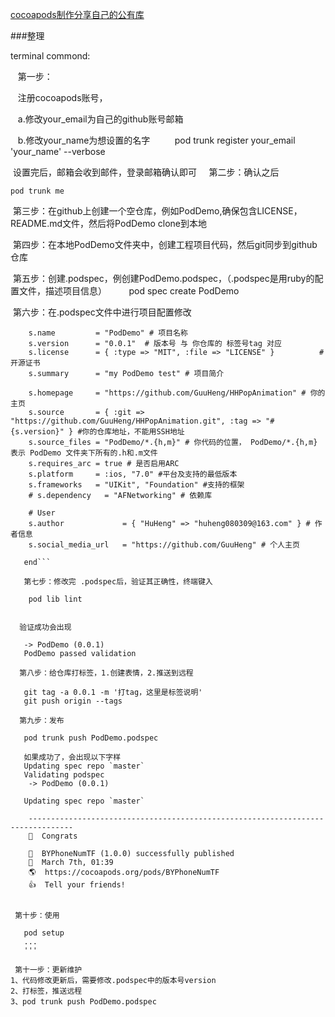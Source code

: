 [cocoapods制作分享自己的公有库](https://www.jianshu.com/p/d2d98298b1b8)


###整理

terminal commond:

  
  第一步：
         
    注册cocoapods账号，
         
    a.修改your_email为自己的github账号邮箱
         
    b.修改your_name为想设置的名字
      
    pod trunk register your_email 'your_name' --verbose
    
    
  设置完后，邮箱会收到邮件，登录邮箱确认即可
    
  第二步：确认之后
 
    pod trunk me
    
 
  第三步：在github上创建一个空仓库，例如PodDemo,确保包含LICENSE，README.md文件，然后将PodDemo clone到本地
  
  第四步：在本地PodDemo文件夹中，创建工程项目代码，然后git同步到github仓库
  
  第五步：创建.podspec，例创建PodDemo.podspec，（.podspec是用ruby的配置文件，描述项目信息）
     
     pod spec create PodDemo
     
     
  第六步：在.podspec文件中进行项目配置修改
    
 ``` Pod::Spec.new do |s|
     s.name         = "PodDemo" # 项目名称
     s.version      = "0.0.1"  # 版本号 与 你仓库的 标签号tag 对应
     s.license      = { :type => "MIT", :file => "LICENSE" }          # 开源证书
     s.summary      = "my PodDemo test" # 项目简介

     s.homepage     = "https://github.com/GuuHeng/HHPopAnimation" # 你的主页
     s.source       = { :git => "https://github.com/GuuHeng/HHPopAnimation.git", :tag => "#{s.version}" } #你的仓库地址，不能用SSH地址
     s.source_files = "PodDemo/*.{h,m}" # 你代码的位置， PodDemo/*.{h,m} 表示 PodDemo 文件夹下所有的.h和.m文件
     s.requires_arc = true # 是否启用ARC
     s.platform     = :ios, "7.0" #平台及支持的最低版本
     s.frameworks   = "UIKit", "Foundation" #支持的框架
     # s.dependency   = "AFNetworking" # 依赖库
  
     # User
     s.author             = { "HuHeng" => "huheng080309@163.com" } # 作者信息
     s.social_media_url   = "https://github.com/GuuHeng" # 个人主页

    end```
    
    第七步：修改完 .podspec后，验证其正确性，终端键入
     
     pod lib lint
     
   
   验证成功会出现
    
    -> PodDemo (0.0.1)
    PodDemo passed validation
    
   第八步：给仓库打标签，1.创建表情，2.推送到远程
  
    git tag -a 0.0.1 -m '打tag，这里是标签说明'
    git push origin --tags
    
   第九步：发布
    
    pod trunk push PodDemo.podspec
    
    如果成功了，会出现以下字样
    Updating spec repo `master`
    Validating podspec
     -> PodDemo (0.0.1)

    Updating spec repo `master`

     --------------------------------------------------------------------------------
     🎉  Congrats

     🚀  BYPhoneNumTF (1.0.0) successfully published
     📅  March 7th, 01:39
     🌎  https://cocoapods.org/pods/BYPhoneNumTF
     👍  Tell your friends!

   
  第十步：使用
    
    pod setup
    ...
    '''
    
  第十一步：更新维护
1、代码修改更新后，需要修改.podspec中的版本号version
2、打标签，推送远程
3、pod trunk push PodDemo.podspec

